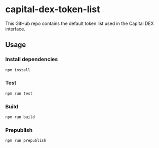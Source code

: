 # capital-dex-token-list

This GitHub repo contains the default token list used in the Capital DEX interface.

## Usage

### Install dependencies

```sh
npm install
```

### Test

```sh
npm run test
```

### Build

```sh
npm run build
```

### Prepublish

```sh
npm run prepublish
```
